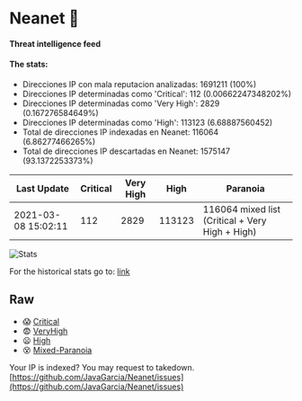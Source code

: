 # Neanet :hocho:
#### Threat intelligence feed
#### The stats:

- Direcciones IP con mala reputacion analizadas: 1691211 (100%)
- Direcciones IP determinadas como 'Critical':  112 (0.00662247348202%)
- Direcciones IP determinadas como 'Very High':  2829 (0.167276584649%)
- Direcciones IP determinadas como 'High':  113123 (6.68887560452)
- Total de direcciones IP indexadas en Neanet:  116064 (6.86277466265%)
- Total de direcciones IP descartadas en Neanet:  1575147 (93.1372253373%)

| Last Update | Critical | Very High | High | Paranoia |
| --- | --- | --- | --- | --- |
| 2021-03-08 15:02:11 | 112 | 2829 | 113123 | 116064 mixed list (Critical + Very High + High)|

![Stats](https://docs.google.com/spreadsheets/d/e/2PACX-1vSnaNMIXVabIpDJjufMlzH7poXnshF3mgd8Is1g9ytUEzVsP5my4Trn8f-xkoLLQ38xpL3HtmUexLo6/pubchart?oid=501124687&format=image)

For the historical stats go to: [link](/stats.csv)
## Raw
- :scream: [Critical](https://raw.githubusercontent.com/JavaGarcia/Neanet/master/blacklists/neanet_critical.txt)
- :fearful: [VeryHigh](https://raw.githubusercontent.com/JavaGarcia/Neanet/master/blacklists/neanet_veryHigh.txtt)
- :frowning: [High](https://raw.githubusercontent.com/JavaGarcia/Neanet/master/blacklists/neanet_high.txt)
- :dizzy_face: [Mixed-Paranoia](https://raw.githubusercontent.com/JavaGarcia/Neanet/master/blacklists/neanet_all.txt)


Your IP is indexed? You may request to takedown. [https://github.com/JavaGarcia/Neanet/issues](https://github.com/JavaGarcia/Neanet/issues)












































































































































































































































































































































































































































































































































































































































































































































































































































































































































































































































































































































































































































































































































































































































































































































































































































































































































































































































































































































































































































































































































































































































































































































































































































































































































































































































































































































































































































































































































































































































































































































































































































































































































































































































































































































































































































































































































































































































































































































































































































































































































































































































































































































































































































































































































































































































































































































































































































































































